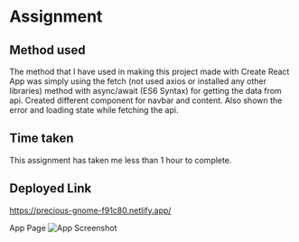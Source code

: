 # Assignment
## Method used
The method that I have used in making this project made with Create React App was simply using the fetch (not used axios or installed any other libraries) method with async/await (ES6 Syntax) for getting the data from api. Created different component for navbar and content. Also shown the error and loading state while fetching the api. 

## Time taken
This assignment has taken me less than 1 hour to complete.

## Deployed Link
https://precious-gnome-f91c80.netlify.app/

App Page
![App Screenshot](https://i.stack.imgur.com/SybTt.jpg)
